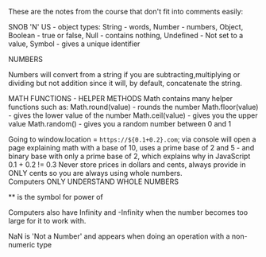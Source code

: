 These are the notes from the course that don't fit into comments easily:

SNOB 'N' US - object types:
String - words,
Number - numbers,
Object,
Boolean - true or false,
Null - contains nothing,
Undefined - Not set to a value,
Symbol - gives a unique identifier

NUMBERS

Numbers will convert from a string if you are subtracting,multiplying or dividing but not addition since it will, by 
default, concatenate the string.

MATH FUNCTIONS - HELPER METHODS
Math contains many helper functions such as:
Math.round(value) - rounds the number
Math.floor(value) - gives the lower value of the number
Math.ceil(value) - gives you the upper value
Math.random() - gives you a random number between 0 and 1

Going to window.location = `https://${0.1+0.2}.com`; via console will open a page explaining math with a base of 10, 
uses a prime base of 2 and 5 - and binary base with only a prime base of 2, which explains why in JavaScript 0.1 + 
  0.2 != 0.3
Never store prices in dollars and cents, always provide in ONLY cents so you are always using whole numbers.  
  Computers ONLY UNDERSTAND WHOLE NUMBERS

** is the symbol for power of

Computers also have Infinity and -Infinity when the number becomes too large for it to work with.

NaN is 'Not a Number' and appears when doing an operation with a non-numeric type


